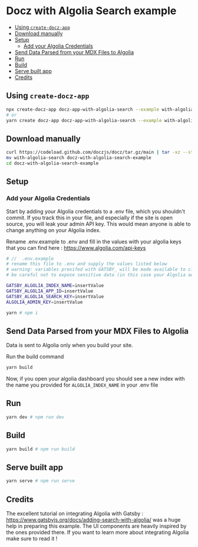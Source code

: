 # Docz with Algolia Search example

- [Using `create-docz-app`](#using-create-docz-app)
- [Download manually](#download-manually)
- [Setup](#setup)
  - [Add your Algolia Credentials](#add-your-algolia-credentials)
- [Send Data Parsed from your MDX Files to Algolia](#send-data-parsed-from-your-mdx-files-to-algolia)
- [Run](#run)
- [Build](#build)
- [Serve built app](#serve-built-app)
- [Credits](#credits)

## Using `create-docz-app`

```sh
npx create-docz-app docz-app-with-algolia-search --example with-algolia-search
# or
yarn create docz-app docz-app-with-algolia-search --example with-algolia-search
```

## Download manually

```sh
curl https://codeload.github.com/doczjs/docz/tar.gz/main | tar -xz --strip=2 docz-main/examples/with-algolia-search
mv with-algolia-search docz-with-algolia-search-example
cd docz-with-algolia-search-example
```

## Setup

### Add your Algolia Credentials

Start by adding your Algolia credentials to a .env file, which you shouldn't commit.
If you track this in your file, and especially if the site is open source, you will leak your admin API key. This would mean anyone is able to change anything on your Algolia index.

Rename .env.example to .env and fill in the values with your algolia keys that you can find here : https://www.algolia.com/api-keys

```sh
# //  .env.example
# rename this file to .env and supply the values listed below
# warning: variables prexifed with GATSBY_ will be made available to client-side code
# be careful not to expose sensitive data (in this case your Algolia admin key ALGOLIA_ADMIN_KEY)

GATSBY_ALGOLIA_INDEX_NAME=insertValue
GATSBY_ALGOLIA_APP_ID=insertValue
GATSBY_ALGOLIA_SEARCH_KEY=insertValue
ALGOLIA_ADMIN_KEY=insertValue
```

```sh
yarn # npm i
```

## Send Data Parsed from your MDX Files to Algolia

Data is sent to Algolia only when you build your site.

Run the build command

```sh
yarn build
```

Now, if you open your algolia dashboard you should see a new index with the name you provided for `ALGOLIA_INDEX_NAME` in your .env file

## Run

```sh
yarn dev # npm run dev
```

## Build

```sh
yarn build # npm run build
```

## Serve built app

```sh
yarn serve # npm run serve
```

## Credits

The excellent tutorial on integrating Algolia with Gatsby : https://www.gatsbyjs.org/docs/adding-search-with-algolia/ was a huge help in preparing this example. The UI components are heavily inspired by the ones provided there. If you want to learn more about integrating Algolia make sure to read it !

